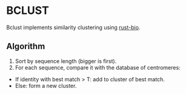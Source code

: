 # BCLUST
Bclust implements similarity clustering using [rust-bio](https://github.com/rust-bio/rust-bio).

## Algorithm
1. Sort by sequence length (bigger is first).
2. For each sequence, compare it with the database of centromeres:
  * If identity with best match > T: add to cluster of best match.
  * Else: form a new cluster.
